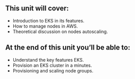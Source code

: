 ## This unit will cover:

- Introduction to EKS in its features.
- How to manage nodes in AWS.
- Theoretical discussion on nodes autoscaling.

## At the end of this unit you’ll be able to:

- Understand the key features EKS.
- Provision an EKS cluster in a minutes.
- Provisioning and scaling node groups.